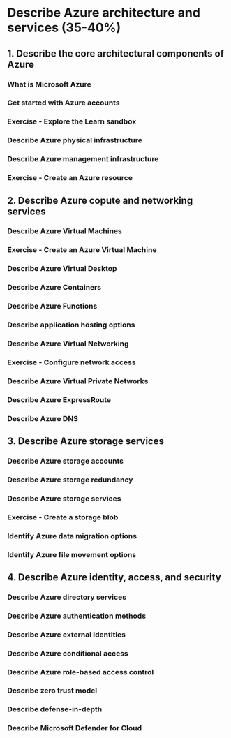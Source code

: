 # Describe Azure architecture and services (35-40%)

## 1. Describe the core architectural components of Azure

### What is Microsoft Azure
### Get started with Azure accounts
### Exercise - Explore the Learn sandbox
### Describe Azure physical infrastructure 
### Describe Azure management infrastructure 
### Exercise - Create an Azure resource

## 2. Describe Azure copute and networking services

### Describe Azure Virtual Machines
### Exercise - Create an Azure Virtual Machine
### Describe Azure Virtual Desktop
### Describe Azure Containers
### Describe Azure Functions
### Describe application hosting options
### Describe Azure Virtual Networking
### Exercise - Configure network access
### Describe Azure Virtual Private Networks
### Describe Azure ExpressRoute
### Describe Azure DNS


## 3. Describe Azure storage services

### Describe Azure storage accounts
### Describe Azure storage redundancy
### Describe Azure storage services
### Exercise - Create a storage blob
### Identify Azure data migration options
### Identify Azure file movement options


## 4. Describe Azure identity, access, and security

### Describe Azure directory services
### Describe Azure authentication methods
### Describe Azure external identities
### Describe Azure conditional access
### Describe Azure role-based access control
### Describe zero trust model
### Describe defense-in-depth
### Describe Microsoft Defender for Cloud